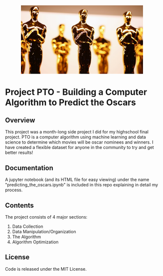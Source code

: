 <p align="center">
  <img src=./imgs/oscars.jpg width="400">
</p>

# Project PTO - Building a Computer Algorithm to Predict the Oscars

## Overview
This project was a month-long side project I did for my highschool final project. PTO is a computer algorithm using machine learning and data science to determine which movies will be oscar nominees and winners. I have created a flexible dataset for anyone in the community to try and get better results!

## Documentation
A jupyter notebook (and its HTML file for easy viewing) under the name "predicting_the_oscars.ipynb" is included in this repo explaining in detail my process.

## Contents
The project consists of 4 major sections: 
1. Data Collection
2. Data Manipulation/Organization
3. The Algorithm
4. Algorithm Optimization

## License
Code is released under the MIT License.
